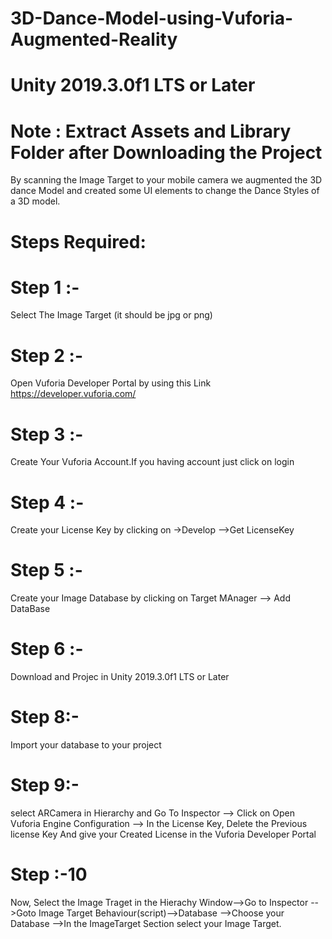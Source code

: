 # 3D-Dance-Model-using-Vuforia-Augmented-Reality
# Unity 2019.3.0f1 LTS or Later
# Note : Extract Assets and Library Folder after Downloading the Project
By scanning the Image Target to your mobile camera we augmented the 3D dance Model and created some UI elements to change the Dance Styles of a 3D model.
# Steps Required:
# Step 1 :- 
Select The  Image Target (it should be jpg or png) 
# Step 2 :- 
Open Vuforia Developer Portal by using this Link https://developer.vuforia.com/
# Step 3 :- 
Create Your Vuforia Account.If you having account just click on login
# Step 4 :-
Create your License Key by clicking on ->Develop -->Get LicenseKey
# Step 5 :- 
Create your Image Database by clicking on Target MAnager --> Add DataBase
# Step 6 :-
Download and Projec in Unity 2019.3.0f1 LTS or Later
# Step 8:- 
Import your database to your project 
# Step 9:-
select ARCamera in Hierarchy and Go To Inspector --> Click on Open Vuforia Engine Configuration --> In the License Key, Delete the Previous license Key And give your Created License in the Vuforia Developer Portal
# Step :-10
Now, Select the Image Traget in the Hierachy Window-->Go to Inspector -->Goto Image Target Behaviour(script)-->Database -->Choose your Database -->In the ImageTarget Section select your Image Target.
